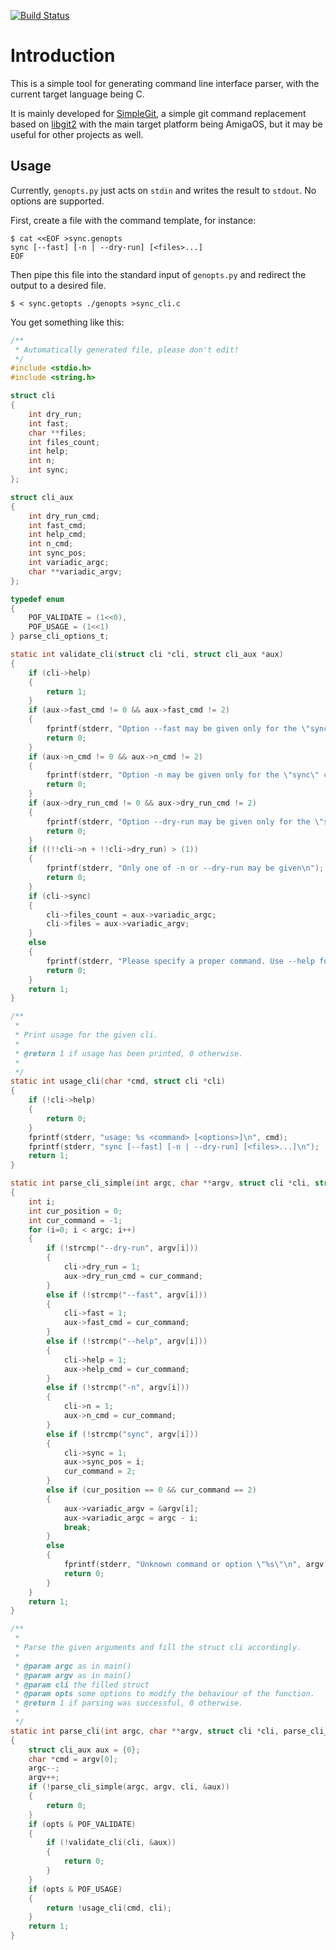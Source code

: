 [![Build Status](https://travis-ci.org/sba1/genopts.svg?branch=master)](https://travis-ci.org/sba1/genopts)

Introduction
============

This is a simple tool for generating command line interface
parser, with the current target language being C.

It is mainly developed for [SimpleGit](https://github.com/sba1/simplegit), a
simple git command replacement based on [libgit2](https://libgit2.github.com/)
with the main target platform being AmigaOS, but it may be useful for other
projects as well.

Usage
-----

Currently, ```genopts.py``` just acts on ```stdin``` and writes the result to
```stdout```. No options are supported.

First, create a file with the command template, for instance:

```
$ cat <<EOF >sync.genopts
sync [--fast] [-n | --dry-run] [<files>...]
EOF
```

Then pipe this file into the standard input of ```genopts.py``` and redirect
the output to a desired file.

```
$ < sync.getopts ./genopts >sync_cli.c
```

You get something like this:

```c
/**
 * Automatically generated file, please don't edit!
 */
#include <stdio.h>
#include <string.h>

struct cli
{
	int dry_run;
	int fast;
	char **files;
	int files_count;
	int help;
	int n;
	int sync;
};

struct cli_aux
{
	int dry_run_cmd;
	int fast_cmd;
	int help_cmd;
	int n_cmd;
	int sync_pos;
	int variadic_argc;
	char **variadic_argv;
};

typedef enum
{
	POF_VALIDATE = (1<<0),
	POF_USAGE = (1<<1)
} parse_cli_options_t;

static int validate_cli(struct cli *cli, struct cli_aux *aux)
{
	if (cli->help)
	{
		return 1;
	}
	if (aux->fast_cmd != 0 && aux->fast_cmd != 2)
	{
		fprintf(stderr, "Option --fast may be given only for the \"sync\" command\n");
		return 0;
	}
	if (aux->n_cmd != 0 && aux->n_cmd != 2)
	{
		fprintf(stderr, "Option -n may be given only for the \"sync\" command\n");
		return 0;
	}
	if (aux->dry_run_cmd != 0 && aux->dry_run_cmd != 2)
	{
		fprintf(stderr, "Option --dry-run may be given only for the \"sync\" command\n");
		return 0;
	}
	if ((!!cli->n + !!cli->dry_run) > (1))
	{
		fprintf(stderr, "Only one of -n or --dry-run may be given\n");
		return 0;
	}
	if (cli->sync)
	{
		cli->files_count = aux->variadic_argc;
		cli->files = aux->variadic_argv;
	}
	else
	{
		fprintf(stderr, "Please specify a proper command. Use --help for usage.\n");
		return 0;
	}
	return 1;
}

/**
 *
 * Print usage for the given cli.
 *
 * @return 1 if usage has been printed, 0 otherwise.
 *
 */
static int usage_cli(char *cmd, struct cli *cli)
{
	if (!cli->help)
	{
		return 0;
	}
	fprintf(stderr, "usage: %s <command> [<options>]\n", cmd);
	fprintf(stderr, "sync [--fast] [-n | --dry-run] [<files>...]\n");
	return 1;
}

static int parse_cli_simple(int argc, char **argv, struct cli *cli, struct cli_aux *aux)
{
	int i;
	int cur_position = 0;
	int cur_command = -1;
	for (i=0; i < argc; i++)
	{
		if (!strcmp("--dry-run", argv[i]))
		{
			cli->dry_run = 1;
			aux->dry_run_cmd = cur_command;
		}
		else if (!strcmp("--fast", argv[i]))
		{
			cli->fast = 1;
			aux->fast_cmd = cur_command;
		}
		else if (!strcmp("--help", argv[i]))
		{
			cli->help = 1;
			aux->help_cmd = cur_command;
		}
		else if (!strcmp("-n", argv[i]))
		{
			cli->n = 1;
			aux->n_cmd = cur_command;
		}
		else if (!strcmp("sync", argv[i]))
		{
			cli->sync = 1;
			aux->sync_pos = i;
			cur_command = 2;
		}
		else if (cur_position == 0 && cur_command == 2)
		{
			aux->variadic_argv = &argv[i];
			aux->variadic_argc = argc - i;
			break;
		}
		else
		{
			fprintf(stderr, "Unknown command or option \"%s\"\n", argv[i]);
			return 0;
		}
	}
	return 1;
}

/**
 *
 * Parse the given arguments and fill the struct cli accordingly.
 *
 * @param argc as in main()
 * @param argv as in main()
 * @param cli the filled struct
 * @param opts some options to modify the behaviour of the function.
 * @return 1 if parsing was successful, 0 otherwise.
 *
 */
static int parse_cli(int argc, char **argv, struct cli *cli, parse_cli_options_t opts)
{
	struct cli_aux aux = {0};
	char *cmd = argv[0];
	argc--;
	argv++;
	if (!parse_cli_simple(argc, argv, cli, &aux))
	{
		return 0;
	}
	if (opts & POF_VALIDATE)
	{
		if (!validate_cli(cli, &aux))
		{
			return 0;
		}
	}
	if (opts & POF_USAGE)
	{
		return !usage_cli(cmd, cli);
	}
	return 1;
}

```
